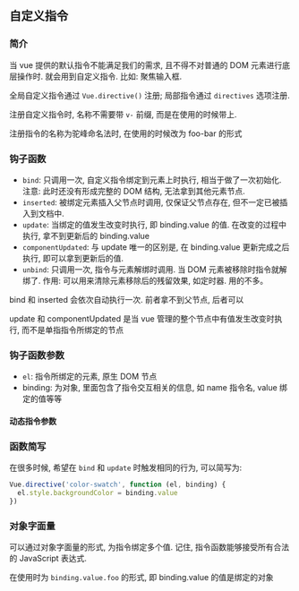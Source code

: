 ## 自定义指令

### 简介

当 vue 提供的默认指令不能满足我们的需求, 且不得不对普通的 DOM 元素进行底层操作时. 就会用到自定义指令. 比如: 聚焦输入框.

全局自定义指令通过 `Vue.directive()` 注册; 局部指令通过 `directives` 选项注册.

注册自定义指令时, 名称不需要带 `v-` 前缀, 而是在使用的时候带上.

注册指令的名称为驼峰命名法时, 在使用的时候改为 foo-bar 的形式

### 钩子函数

- `bind`: 只调用一次, 自定义指令绑定到元素上时执行, 相当于做了一次初始化. 注意: 此时还没有形成完整的 DOM 结构, 无法拿到其他元素节点.
- `inserted`: 被绑定元素插入父节点时调用, 仅保证父节点存在, 但不一定已被插入到文档中.
- `update`: 当绑定的值发生改变时执行, 即 binding.value 的值. 在改变的过程中执行, 拿不到更新后的 binding.value
- `componentUpdated`: 与 update 唯一的区别是, 在 binding.value 更新完成之后执行, 即可以拿到更新后的值.
- `unbind`: 只调用一次, 指令与元素解绑时调用. 当 DOM 元素被移除时指令就解绑了. 作用: 可以用来清除元素移除后的残留效果, 如定时器. 用的不多。

bind 和 inserted 会依次自动执行一次. 前者拿不到父节点, 后者可以

update 和 componentUpdated 是当 vue 管理的整个节点中有值发生改变时执行, 而不是单指指令所绑定的节点

### 钩子函数参数

- `el`: 指令所绑定的元素, 原生 DOM 节点
- binding: 为对象, 里面包含了指令交互相关的信息, 如 name 指令名, value 绑定的值等等

#### 动态指令参数

### 函数简写

在很多时候, 希望在 `bind` 和 `update` 时触发相同的行为, 可以简写为: 

```javascript
Vue.directive('color-swatch', function (el, binding) {
  el.style.backgroundColor = binding.value
})
```

### 对象字面量

可以通过对象字面量的形式, 为指令绑定多个值. 记住, 指令函数能够接受所有合法的 JavaScript 表达式.

在使用时为 `binding.value.foo` 的形式, 即 binding.value 的值是绑定的对象
